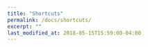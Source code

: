 ```yaml
---
title: "Shortcuts"
permalink: /docs/shortcuts/
excerpt: ""
last_modified_at: 2018-05-15T15:59:00-04:00
---
```


